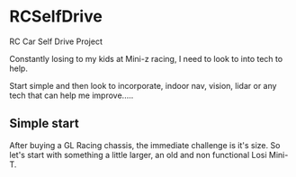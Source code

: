 # RCSelfDrive
RC Car Self Drive Project

Constantly losing to my kids at Mini-z racing, I need to look to into tech to help.

Start simple and then look to incorporate, indoor nav, vision, lidar or any tech that can help me improve.....

## Simple start

After buying a GL Racing chassis, the immediate challenge is it's size. So let's start with something a little larger, an old and non functional Losi Mini-T.


